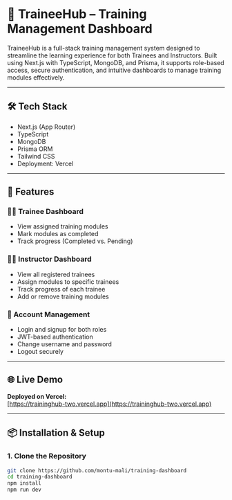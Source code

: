# 🚀 TraineeHub – Training Management Dashboard

TraineeHub is a full-stack training management system designed to streamline the learning experience for both Trainees and Instructors. Built using Next.js with TypeScript, MongoDB, and Prisma, it supports role-based access, secure authentication, and intuitive dashboards to manage training modules effectively.

---

## 🛠️ Tech Stack

- Next.js (App Router)
- TypeScript
- MongoDB
- Prisma ORM
- Tailwind CSS
- Deployment: Vercel

---

## 🎯 Features

### 👨‍🎓 Trainee Dashboard
- View assigned training modules
- Mark modules as completed
- Track progress (Completed vs. Pending)

### 👩‍🏫 Instructor Dashboard
- View all registered trainees
- Assign modules to specific trainees
- Track progress of each trainee
- Add or remove training modules

### 🔐 Account Management
- Login and signup for both roles
- JWT-based authentication
- Change username and password
- Logout securely

---

## 🌐 Live Demo

**Deployed on Vercel:**  
[https://traininghub-two.vercel.app](https://traininghub-two.vercel.app)  

---

## 📦 Installation & Setup

### 1. Clone the Repository

```bash
git clone https://github.com/montu-mali/training-dashboard  
cd training-dashboard
npm install
npm run dev



